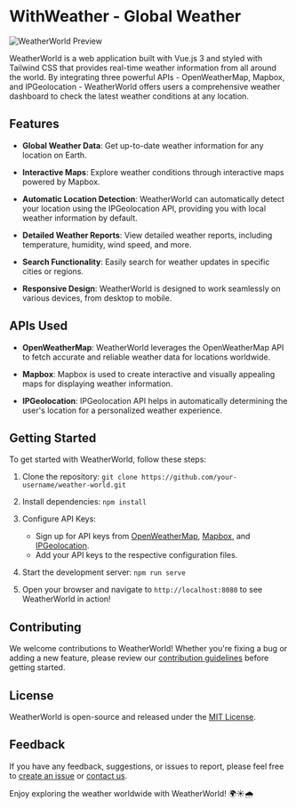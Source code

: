 # WithWeather - Global Weather

![WeatherWorld Preview](link-to-your-project-image)

WeatherWorld is a web application built with Vue.js 3 and styled with Tailwind CSS that provides real-time weather information from all around the world. By integrating three powerful APIs - OpenWeatherMap, Mapbox, and IPGeolocation - WeatherWorld offers users a comprehensive weather dashboard to check the latest weather conditions at any location.

## Features

- **Global Weather Data**: Get up-to-date weather information for any location on Earth.

- **Interactive Maps**: Explore weather conditions through interactive maps powered by Mapbox.

- **Automatic Location Detection**: WeatherWorld can automatically detect your location using the IPGeolocation API, providing you with local weather information by default.

- **Detailed Weather Reports**: View detailed weather reports, including temperature, humidity, wind speed, and more.

- **Search Functionality**: Easily search for weather updates in specific cities or regions.

- **Responsive Design**: WeatherWorld is designed to work seamlessly on various devices, from desktop to mobile.

## APIs Used

- **OpenWeatherMap**: WeatherWorld leverages the OpenWeatherMap API to fetch accurate and reliable weather data for locations worldwide.

- **Mapbox**: Mapbox is used to create interactive and visually appealing maps for displaying weather information.

- **IPGeolocation**: IPGeolocation API helps in automatically determining the user's location for a personalized weather experience.

## Getting Started

To get started with WeatherWorld, follow these steps:

1. Clone the repository: `git clone https://github.com/your-username/weather-world.git`

2. Install dependencies: `npm install`

3. Configure API Keys:
   - Sign up for API keys from [OpenWeatherMap](https://openweathermap.org/), [Mapbox](https://www.mapbox.com/), and [IPGeolocation](https://ipgeolocation.io/).
   - Add your API keys to the respective configuration files.

4. Start the development server: `npm run serve`

5. Open your browser and navigate to `http://localhost:8080` to see WeatherWorld in action!

## Contributing

We welcome contributions to WeatherWorld! Whether you're fixing a bug or adding a new feature, please review our [contribution guidelines](CONTRIBUTING.md) before getting started.

## License

WeatherWorld is open-source and released under the [MIT License](LICENSE).

## Feedback

If you have any feedback, suggestions, or issues to report, please feel free to [create an issue](https://github.com/your-username/weather-world/issues) or [contact us](mailto:your-email@example.com).

Enjoy exploring the weather worldwide with WeatherWorld! 🌍☀️🌧️
